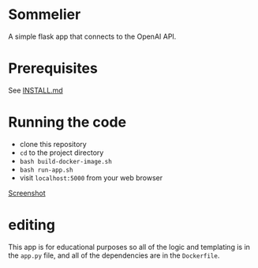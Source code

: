 # Sommelier

A simple flask app that connects to the OpenAI API.

# Prerequisites

See [INSTALL.md](./INSTALL.md)

# Running the code

* clone this repository
* ```cd``` to the project directory
* ```bash build-docker-image.sh```
* ```bash run-app.sh```
* visit ```localhost:5000``` from your web browser

[Screenshot](./screenshot.png)

# editing

This app is for educational purposes so all of the logic and templating is in the ```app.py``` file, and all of the dependencies are in the ```Dockerfile```. 
